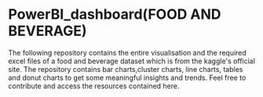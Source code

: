 # PowerBI_dashboard(FOOD AND BEVERAGE)
The following repository contains the entire visualisation and the required excel files of a food and beverage dataset which is from the kaggle's official site. The repository contains bar charts,cluster charts, line charts, tables and donut charts to get some meaningful insights and trends. Feel free to contribute and access the resources contained here.

